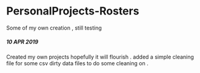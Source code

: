 # PersonalProjects-Rosters
Some of my own creation , still testing
##### 10 APR 2019
Created my own projects hopefully it will flourish . 
added a simple cleaning file for some csv dirty data files to do some cleaning on  .
